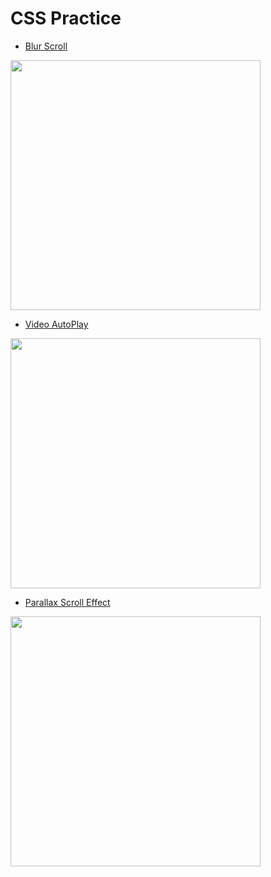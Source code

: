 # CSS Practice

- [Blur Scroll](https://codesandbox.io/embed/blurscroll-9pzii?fontsize=14)

<img src="https://i.imgur.com/Fdc9u2n.gif" width="400" />

- [Video AutoPlay](https://codesandbox.io/embed/frosty-euclid-bss1h?fontsize=14)

<img src="https://i.imgur.com/0QwbvIm.gif" width="400" />

- [Parallax Scroll Effect](https://codesandbox.io/embed/heuristic-golick-lkzdz?fontsize=14)

<img src="https://i.imgur.com/VGpJvMd.gif" width="400" />
